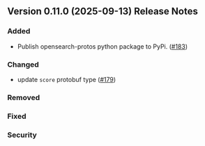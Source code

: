 ## Version 0.11.0 (2025-09-13) Release Notes

### Added
- Publish opensearch-protos python package to PyPi. ([#183](https://github.com/opensearch-project/opensearch-protobufs/pull/183))

### Changed
- update `score` protobuf type ([#179](https://github.com/opensearch-project/opensearch-protobufs/pull/179))

### Removed

### Fixed

### Security
